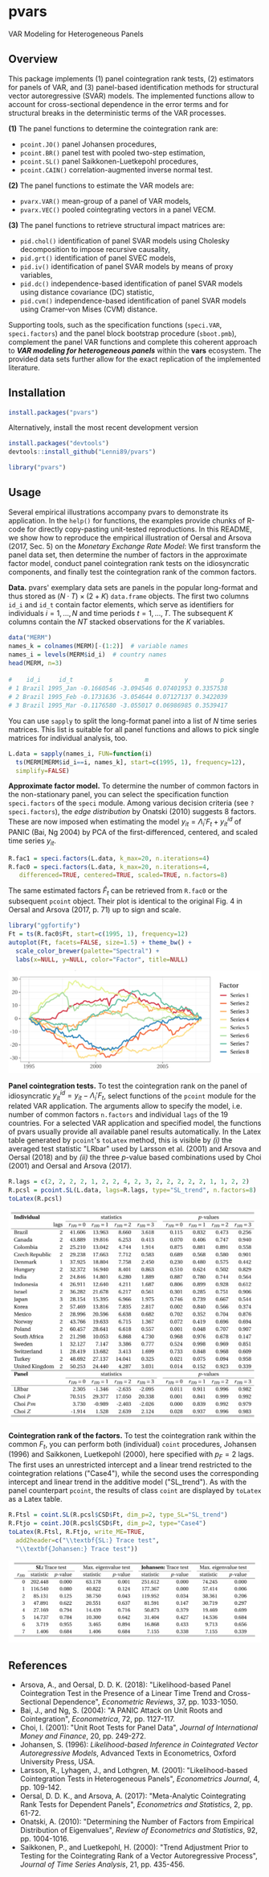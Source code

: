 pvars
=====

VAR Modeling for Heterogeneous Panels


## Overview

This package implements (1) panel cointegration rank tests, (2) estimators for panels of VAR, and (3) panel-based identification methods for structural vector autoregressive (SVAR) models. The implemented functions allow to account for cross-sectional dependence in the error terms and for structural breaks in the deterministic terms of the VAR processes.

**(1)** The panel functions to determine the cointegration rank are: 

-   `pcoint.JO()` panel Johansen procedures, 
-   `pcoint.BR()` panel test with pooled two-step estimation, 
-   `pcoint.SL()` panel Saikkonen-Luetkepohl procedures, 
-   `pcoint.CAIN()` correlation-augmented inverse normal test.

**(2)** The panel functions to estimate the VAR models are: 

-   `pvarx.VAR()` mean-group of a panel of VAR models, 
-   `pvarx.VEC()` pooled cointegrating vectors in a panel VECM.

**(3)** The panel functions to retrieve structural impact matrices are: 

-   `pid.chol()` identification of panel SVAR models using Cholesky decomposition to impose recursive causality, 
-   `pid.grt()` identification of panel SVEC models, 
-   `pid.iv()` identification of panel SVAR models by means of proxy variables, 
-   `pid.dc()` independence-based identification of panel SVAR models using distance covariance (DC) statistic, 
-   `pid.cvm()` independence-based identification of panel SVAR models using Cramer-von Mises (CVM) distance.

Supporting tools, such as the specification functions (`speci.VAR`, `speci.factors`) and the panel block bootstrap procedure (`sboot.pmb`), complement the panel VAR functions and complete this coherent approach to ***VAR modeling for heterogeneous panels*** within the **vars** ecosystem. The provided data sets further allow for the exact replication of the implemented literature.


## Installation

``` r
install.packages("pvars")
```

Alternatively, install the most recent development version

``` r
install.packages("devtools")
devtools::install_github("Lenni89/pvars")
```

``` r
library("pvars")
```


## Usage

Several empirical illustrations accompany pvars to demonstrate its application. In the `help()` for functions, the examples provide chunks of R-code for directly copy-pasting unit-tested reproductions. In this README, we show how to reproduce the empirical illustration of Oersal and Arsova (2017, Sec. 5) on the *Monetary Exchange Rate Model*: We first transform the panel data set, then determine the number of factors in the approximate factor model, conduct panel cointegration rank tests on the idiosyncratic components, and finally test the cointegration rank of the common factors.

**Data.** pvars' exemplary data sets are panels in the popular long-format and thus stored as $(N \cdot T ) \times (2 + K )$ `data.frame` objects. The first two columns `id_i` and `id_t` contain factor elements, which serve as identifiers for individuals $i = 1,\ldots,N$ and time periods $t = 1,\ldots,T$. The subsequent $K$ columns contain the $NT$ stacked observations for the $K$ variables. 

``` r
data("MERM")
names_k = colnames(MERM)[-(1:2)]  # variable names
names_i = levels(MERM$id_i)  # country names
head(MERM, n=3)

#    id_i     id_t          s         m          y         p
# 1 Brazil 1995_Jan -0.1660546 -3.094546 0.07401953 0.3357538
# 2 Brazil 1995_Feb -0.1731636 -3.054644 0.07127137 0.3422039
# 3 Brazil 1995_Mar -0.1176580 -3.055017 0.06986985 0.3539417
```

You can use `sapply` to split the long-format panel into a list of $N$ time series matrices. This list is suitable for all panel functions and allows to pick single matrices for individual analysis, too.

``` r
L.data = sapply(names_i, FUN=function(i)
  ts(MERM[MERM$id_i==i, names_k], start=c(1995, 1), frequency=12),
  simplify=FALSE)
```


**Approximate factor model.** To determine the number of common factors in the non-stationary panel, you can select the specification function `speci.factors` of the `speci` module. Among various decision criteria (see `?speci.factors`), the *edge distribution* by Onatski (2010) suggests 8 factors. These are now imposed when estimating the model $y_{it} = \Lambda_i'F_t + y_{it}^{id}$ of PANIC (Bai, Ng 2004) by PCA of the first-differenced, centered, and scaled time series $y_{it}$.

``` r
R.fac1 = speci.factors(L.data, k_max=20, n.iterations=4)
R.fac0 = speci.factors(L.data, k_max=20, n.iterations=4, 
   differenced=TRUE, centered=TRUE, scaled=TRUE, n.factors=8)
```

The same estimated factors $\hat{F}_t$ can be retrieved from `R.fac0` or the subsequent `pcoint` object. Their plot is identical to the original Fig. 4 in Oersal and Arsova (2017, p. 71) up to sign and scale.

``` r
library("ggfortify")
Ft = ts(R.fac0$Ft, start=c(1995, 1), frequency=12)
autoplot(Ft, facets=FALSE, size=1.5) + theme_bw() +
  scale_color_brewer(palette="Spectral") +
  labs(x=NULL, y=NULL, color="Factor", title=NULL)
```

![](inst/images/Fig_Factors.png)


**Panel cointegration tests.** To test the cointegration rank on the panel of idiosyncratic $y_{it}^{id} = y_{it}-\Lambda_i'F_t$, select functions of the `pcoint` module for the related VAR application. The arguments allow to specify the model, i.e. number of common factors `n.factors` and individual `lags` of the 19 countries. For a selected VAR application and specified model, the functions of pvars usually provide all available panel results automatically. In the Latex table generated by `pcoint`'s `toLatex` method, this is visible by *(i)* the averaged test statistic "LRbar" used by Larsson et al. (2001) and Arsova and Oersal (2018) and by *(ii)* the three $p$-value based combinations used by Choi (2001) and Oersal and Arsova (2017).

``` r
R.lags = c(2, 2, 2, 2, 1, 2, 2, 4, 2, 3, 2, 2, 2, 2, 2, 1, 1, 2, 2)
R.pcsl = pcoint.SL(L.data, lags=R.lags, type="SL_trend", n.factors=8)
toLatex(R.pcsl)
```

![](inst/images/Tab_MERM.png)


**Cointegration rank of the factors.** To test the cointegration rank within the common $F_t$, you can perform both (individual) `coint` procedures, Johansen (1996) and Saikkonen, Luetkepohl (2000), here specified with $p_F=2$ lags. The first uses an unrestricted intercept and a linear trend restricted to the cointegration relations ("Case4"), while the second uses the corresponding intercept and linear trend in the additive model ("SL_trend"). As with the panel counterpart `pcoint`, the results of class `coint` are displayed by `toLatex` as a Latex table.

``` r
R.Ftsl = coint.SL(R.pcsl$CSD$Ft, dim_p=2, type_SL="SL_trend")
R.Ftjo = coint.JO(R.pcsl$CSD$Ft, dim_p=2, type="Case4")
toLatex(R.Ftsl, R.Ftjo, write_ME=TRUE,
  add2header=c("\\textbf{SL:} Trace test",
  "\\textbf{Johansen:} Trace test"))
```

![](inst/images/Tab_MERMft.png)


## References

-   Arsova, A., and Oersal, D. D. K. (2018): "Likelihood-based Panel Cointegration Test in the Presence of a Linear Time Trend and Cross-Sectional Dependence", *Econometric Reviews*, 37, pp. 1033-1050.
-   Bai, J., and Ng, S. (2004): "A PANIC Attack on Unit Roots and Cointegration", *Econometrica*, 72, pp. 1127-117.
-   Choi, I. (2001): "Unit Root Tests for Panel Data", *Journal of International Money and Finance*, 20, pp. 249-272.
-   Johansen, S. (1996): *Likelihood-based Inference in Cointegrated Vector Autoregressive Models*, Advanced Texts in Econometrics, Oxford University Press, USA.
-   Larsson, R., Lyhagen, J., and Lothgren, M. (2001): "Likelihood-based Cointegration Tests in Heterogeneous Panels", *Econometrics Journal*, 4, pp. 109-142.
-   Oersal, D. D. K., and Arsova, A. (2017): "Meta-Analytic Cointegrating Rank Tests for Dependent Panels", *Econometrics and Statistics*, 2, pp. 61-72.
-   Onatski, A. (2010): "Determining the Number of Factors from Empirical Distribution of Eigenvalues", *Review of Econometrics and Statistics*, 92, pp. 1004-1016.
-   Saikkonen, P., and Luetkepohl, H. (2000): "Trend Adjustment Prior to Testing for the Cointegrating Rank of a Vector Autoregressive Process", *Journal of Time Series Analysis*, 21, pp. 435-456.

